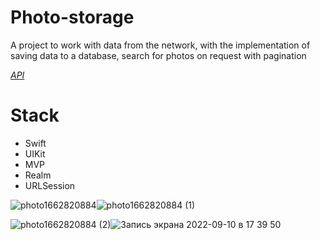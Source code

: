 # Photo-storage
A project to work with data from the network, with the implementation of saving data to a database, search for photos on request with pagination

*[API](https://unsplash.com/documentation#search-photos)*
# Stack
+ Swift
+ UIKit
+ MVP
+ Realm
+ URLSession

![photo1662820884](https://user-images.githubusercontent.com/106280340/189488844-5843abd8-7858-4414-9030-6546002af0b3.jpeg)![photo1662820884 (1)](https://user-images.githubusercontent.com/106280340/189488847-52ebfd93-8e43-44d9-8799-966c94a89ede.jpeg)

![photo1662820884 (2)](https://user-images.githubusercontent.com/106280340/189488850-bd30a251-35eb-4dbb-a8a3-5e3fcb6a05e6.jpeg)![Запись экрана 2022-09-10 в 17 39 50](https://user-images.githubusercontent.com/106280340/189488633-420898e3-1d06-46a4-95e4-a4d21d196a31.gif)




